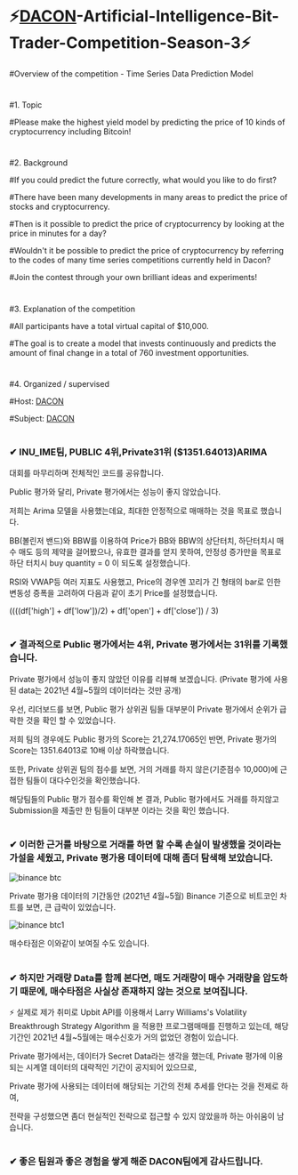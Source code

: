 # ⚡[DACON](https://dacon.io/competitions/official/235740/overview/description)-Artificial-Intelligence-Bit-Trader-Competition-Season-3⚡

#Overview of the competition - Time Series Data Prediction Model
#
#1. Topic

#Please make the highest yield model by predicting the price of 10 kinds of cryptocurrency including Bitcoin!
#
#2. Background

#If you could predict the future correctly, what would you like to do first?

#There have been many developments in many areas to predict the price of stocks and cryptocurrency.

#Then is it possible to predict the price of cryptocurrency by looking at the price in minutes for a day?

#Wouldn't it be possible to predict the price of cryptocurrency by referring to the codes of many time series competitions currently held in Dacon?

#Join the contest through your own brilliant ideas and experiments!
#
#3. Explanation of the competition

#All participants have a total virtual capital of $10,000.

#The goal is to create a model that invests continuously and predicts the amount of final change in a total of 760 investment 
opportunities.
#
#4. Organized / supervised

#Host: [DACON](https://dacon.io/)

#Subject: [DACON](https://dacon.io/)

#

### ✔ INU_IME팀, PUBLIC 4위,Private31위 ($1351.64013)ARIMA

대회를 마무리하며 전체적인 코드를 공유합니다. 

Public 평가와 달리, Private 평가에서는 성능이 좋지 않았습니다. 

저희는 Arima 모델을 사용했는데요, 최대한 안정적으로 매매하는 것을 목표로 했습니다.

BB(볼린저 밴드)와 BBW를 이용하여 Price가 BB와 BBW의 상단터치, 하단터치시 매수 매도 등의 제약을 걸어봤으나, 유효한 결과를 얻지 못하여, 안정성 증가만을 목표로 하단 터치시 buy quantity = 0 이 되도록 설정했습니다.

RSI와 VWAP등 여러 지표도 사용했고, Price의 경우엔 꼬리가 긴 형태의 bar로 인한 변동성 증폭을 고려하여 다음과 같이 초기 Price를 설정했습니다.

((((df['high'] + df['low'])/2) +  df['open'] + df['close']) / 3)
#
### ✔ 결과적으로 Public 평가에서는 4위, Private 평가에서는 31위를 기록했습니다.

Private 평가에서 성능이 좋지 않았던 이유를 리뷰해 보겠습니다. (Private 평가에 사용된 data는 2021년 4월~5월의 데이터라는 것만 공개)

우선, 리더보드를 보면, Public 평가 상위권 팀들 대부분이 Private 평가에서 순위가 급락한 것을 확인 할 수 있었습니다.

저희 팀의 경우에도 Public 평가의 Score는 21,274.17065인 반면, Private 평가의 Score는 1351.64013로  10배 이상 하락했습니다.

또한, Private 상위권 팀의 점수를 보면, 거의 거래를 하지 않은(기준점수 10,000)에 근접한 팀들이 대다수인것을 확인했습니다.

해당팀들의 Public 평가 점수를 확인해 본 결과, Public 평가에서도 거래를 하지않고 Submission을 제출만 한 팀들이 대부분 이라는 것을 확인 했습니다.
#
### ✔ 이러한 근거를 바탕으로 거래를 하면 할 수록 손실이 발생했을 것이라는 가설을 세웠고, Private 평가용 데이터에 대해 좀더 탐색해 보았습니다.

![binance btc](https://user-images.githubusercontent.com/66030601/137497764-adcd1696-c47a-4a54-a0bc-3a5b625e9dac.PNG)

Private 평가용 데이터의 기간동안 (2021년 4월~5월) Binance 기준으로 비트코인 차트를 보면, 큰 급락이 있었습니다.

![binance btc1](https://user-images.githubusercontent.com/66030601/137498060-d6c6b5ac-d393-4d85-94b2-4943dbc8ca66.PNG)

매수타점은 이와같이 보여질 수도 있습니다.
#
### ✔ 하지만 거래량 Data를 함께 본다면, 매도 거래량이 매수 거래량을 압도하기 때문에, 매수타점은 사실상 존재하지 않는 것으로 보여집니다.

⚡ 실제로 제가 취미로 Upbit API를 이용해서 Larry Williams's Volatility Breakthrough Strategy Algorithm 을 적용한 프로그램매매를 진행하고 있는데, 해당 기간인 2021년 4월~5월에는 매수신호가 거의 없었던 경험이 있습니다.

Private 평가에서는, 데이터가 Secret Data라는 생각을 했는데, Private 평가에 이용되는 시계열 데이터의 대략적인 기간이 공지되어 있으므로, 

Private 평가에 사용되는 데이터에 해당되는 기간의 전체 추세를 안다는 것을 전제로 하여,

전략을 구성했으면 좀더 현실적인 전략으로 접근할 수 있지 않았을까 하는 아쉬움이 남습니다.
#
### ✔ 좋은 팀원과 좋은 경험을 쌓게 해준 DACON팀에게 감사드립니다.

